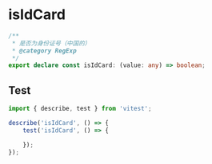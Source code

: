 # isIdCard
```ts
/**
 * 是否为身份证号（中国的）
 * @category RegExp
 */
export declare const isIdCard: (value: any) => boolean;

```

## Test
```ts
import { describe, test } from 'vitest';

describe('isIdCard', () => {
    test('isIdCard', () => {

    });
});
```
